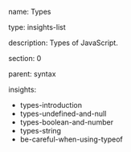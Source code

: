 name: Types

type: insights-list

description: Types of JavaScript.

section: 0

parent: syntax

insights:
  - types-introduction
  - types-undefined-and-null
  - types-boolean-and-number
  - types-string
  - be-careful-when-using-typeof
